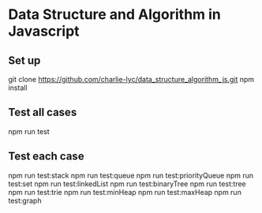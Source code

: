 # Data Structure and Algorithm in Javascript

## Set up
git clone https://github.com/charlie-lyc/data_structure_algorithm_js.git
npm install

## Test all cases
npm run test

## Test each case
npm run test:stack
npm run test:queue
npm run test:priorityQueue
npm run test:set
npm run test:linkedList
npm run test:binaryTree
npm run test:tree
npm run test:trie
npm run test:minHeap
npm run test:maxHeap
npm run test:graph